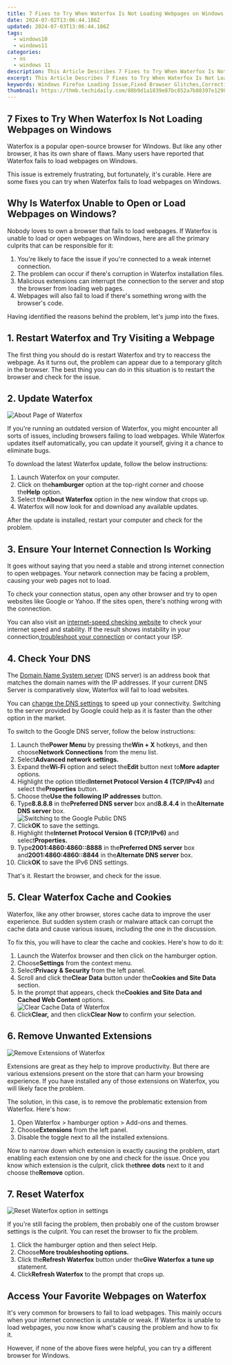 ```yaml
---
title: 7 Fixes to Try When Waterfox Is Not Loading Webpages on Windows
date: 2024-07-02T13:06:44.186Z
updated: 2024-07-03T13:06:44.186Z
tags:
  - windows10
  - windows11
categories:
  - os
  - windows 11
description: This Article Describes 7 Fixes to Try When Waterfox Is Not Loading Webpages on Windows
excerpt: This Article Describes 7 Fixes to Try When Waterfox Is Not Loading Webpages on Windows
keywords: Windows Firefox Loading Issue,Fixed Browser Glitches,Correcting Web Pages Errors,Optimizing Firefox Performance,Enhancing Window Browsing,Tackle XP Page Load Failure,Fix Waterfox Display Problems
thumbnail: https://thmb.techidaily.com/88b9d1a1839e87bc852a7b88397e12987972348fa38a161adde19f109b06aa2c.jpg
---
```


## 7 Fixes to Try When Waterfox Is Not Loading Webpages on Windows

 Waterfox is a popular open-source browser for Windows. But like any other browser, it has its own share of flaws. Many users have reported that Waterfox fails to load webpages on Windows.

 This issue is extremely frustrating, but fortunately, it's curable. Here are some fixes you can try when Waterfox fails to load webpages on Windows.

## Why Is Waterfox Unable to Open or Load Webpages on Windows?

 Nobody loves to own a browser that fails to load webpages. If Waterfox is unable to load or open webpages on Windows, here are all the primary culprits that can be responsible for it:

1. You're likely to face the issue if you're connected to a weak internet connection.
2. The problem can occur if there's corruption in Waterfox installation files.
3. Malicious extensions can interrupt the connection to the server and stop the browser from loading web pages.
4. Webpages will also fail to load if there's something wrong with the browser's code.

 Having identified the reasons behind the problem, let's jump into the fixes.

## 1\. Restart Waterfox and Try Visiting a Webpage

 The first thing you should do is restart Waterfox and try to reaccess the webpage. As it turns out, the problem can appear due to a temporary glitch in the browser. The best thing you can do in this situation is to restart the browser and check for the issue.

## 2\. Update Waterfox

![About Page of Waterfox](https://static1.makeuseofimages.com/wordpress/wp-content/uploads/2022/11/About-Page.jpg)

 If you're running an outdated version of Waterfox, you might encounter all sorts of issues, including browsers failing to load webpages. While Waterfox updates itself automatically, you can update it yourself, giving it a chance to eliminate bugs.

 To download the latest Waterfox update, follow the below instructions:

1. Launch Waterfox on your computer.
2. Click on the**hamburger** option at the top-right corner and choose the**Help** option.
3. Select the**About Waterfox** option in the new window that crops up.
4. Waterfox will now look for and download any available updates.

 After the update is installed, restart your computer and check for the problem.

## 3\. Ensure Your Internet Connection Is Working

 It goes without saying that you need a stable and strong internet connection to open webpages. Your network connection may be facing a problem, causing your web pages not to load.

 To check your connection status, open any other browser and try to open websites like Google or Yahoo. If the sites open, there's nothing wrong with the connection.

 You can also visit an [internet-speed checking website](https://www.makeuseof.com/best-free-websites-test-internet-speed/) to check your internet speed and stability. If the result shows instability in your connection,[troubleshoot your connection](https://www.makeuseof.com/tag/7-simple-steps-diagnose-network-problem/) or contact your ISP.

## 4\. Check Your DNS

 The [Domain Name System server](https://www.makeuseof.com/tag/what-is-dns-server/) (DNS server) is an address book that matches the domain names with the IP addresses. If your current DNS Server is comparatively slow, Waterfox will fail to load websites.

 You can [change the DNS settings](https://www.makeuseof.com/tag/change-dns-increase-internet-speed/) to speed up your connectivity. Switching to the server provided by Google could help as it is faster than the other option in the market.

To switch to the Google DNS server, follow the below instructions:

1. Launch the**Power Menu** by pressing the**Win + X** hotkeys, and then choose**Network Connections** from the menu list.
2. Select**Advanced network settings.**
3. Expand the**Wi-Fi** option and select the**Edit** button next to**More adapter** options.
4. Highlight the option titled**Internet Protocol Version 4 (TCP/IPv4)** and select the**Properties** button.
5. Choose the**Use the following IP addresses** button.
6. Type**8.8.8.8** in the**Preferred DNS server** box and**8.8.4.4** in the**Alternate** **DNS server** box.  
![Switching to the Google Public DNS](https://static1.makeuseofimages.com/wordpress/wp-content/uploads/2022/10/Google-Public-DNS.jpg)
7. Click**OK** to save the settings.
8. Highlight the**Internet Protocol Version 6 (TCP/IPv6)** and select**Properties.**
9. Type**2001:4860:4860::8888** in the**Preferred DNS server** box and**2001:4860:4860::8844** in the**Alternate DNS server** box.
10. Click**OK** to save the IPv6 DNS settings.

That's it. Restart the browser, and check for the issue.

## 5\. Clear Waterfox Cache and Cookies

 Waterfox, like any other browser, stores cache data to improve the user experience. But sudden system crash or malware attack can corrupt the cache data and cause various issues, including the one in the discussion.

 To fix this, you will have to clear the cache and cookies. Here's how to do it:

1. Launch the Waterfox browser and then click on the hamburger option.
2. Choose**Settings** from the context menu.
3. Select**Privacy** **& Security** from the left panel.
4. Scroll and click the**Clear Data** button under the**Cookies and Site Data** section.
5. In the prompt that appears, check the**Cookies** **and Site Data and Cached Web Content** options.  
![Clear Cache Data of Waterfox](https://static1.makeuseofimages.com/wordpress/wp-content/uploads/2022/11/Clear-Cache-Data.jpg)
6. Click**Clear,** and then click**Clear Now** to confirm your selection.

## 6\. Remove Unwanted Extensions

![Remove Extensions of Waterfox](https://static1.makeuseofimages.com/wordpress/wp-content/uploads/2022/11/Remove-Extensions.jpg)

 Extensions are great as they help to improve productivity. But there are various extensions present on the store that can harm your browsing experience. If you have installed any of those extensions on Waterfox, you will likely face the problem.

 The solution, in this case, is to remove the problematic extension from Waterfox. Here's how:

1. Open Waterfox > hamburger option > Add-ons and themes.
2. Choose**Extensions** from the left panel.
3. Disable the toggle next to all the installed extensions.

 Now to narrow down which extension is exactly causing the problem, start enabling each extension one by one and check for the issue. Once you know which extension is the culprit, click the**three** **dots** next to it and choose the**Remove** option.

## 7\. Reset Waterfox

![Reset Waterfox option in settings](https://static1.makeuseofimages.com/wordpress/wp-content/uploads/2022/11/Reset-Waterfox.jpg)

 If you're still facing the problem, then probably one of the custom browser settings is the culprit. You can reset the browser to fix the problem.

1. Click the hamburger option and then select Help.
2. Choose**More troubleshooting options.**
3. Click the**Refresh Waterfox** button under the**Give Waterfox** **a tune up** statement.
4. Click**Refresh Waterfox** to the prompt that crops up.

## Access Your Favorite Webpages on Waterfox

 It's very common for browsers to fail to load webpages. This mainly occurs when your internet connection is unstable or weak. If Waterfox is unable to load webpages, you now know what's causing the problem and how to fix it.

 However, if none of the above fixes were helpful, you can try a different browser for Windows.

<ins class="adsbygoogle"
     style="display:block"
     data-ad-format="autorelaxed"
     data-ad-client="ca-pub-7571918770474297"
     data-ad-slot="1223367746"></ins>



<ins class="adsbygoogle"
     style="display:block"
     data-ad-client="ca-pub-7571918770474297"
     data-ad-slot="8358498916"
     data-ad-format="auto"
     data-full-width-responsive="true"></ins>


